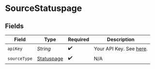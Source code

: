 # SourceStatuspage


## Fields

| Field                                                                                                 | Type                                                                                                  | Required                                                                                              | Description                                                                                           |
| ----------------------------------------------------------------------------------------------------- | ----------------------------------------------------------------------------------------------------- | ----------------------------------------------------------------------------------------------------- | ----------------------------------------------------------------------------------------------------- |
| `apiKey`                                                                                              | *String*                                                                                              | :heavy_check_mark:                                                                                    | Your API Key. See <a href="https://developer.statuspage.io/#section/Authentication/api_key">here</a>. |
| `sourceType`                                                                                          | [Statuspage](../../models/shared/Statuspage.md)                                                       | :heavy_check_mark:                                                                                    | N/A                                                                                                   |